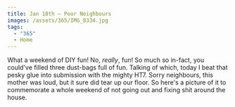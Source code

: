 ```yaml
---
title: Jan 18th — Poor Neighbours
images: /assets/365/IMG_8334.jpg
tags:
  - "365"
  - Home
---
```

What a weekend of DIY fun! No, _really_, fun! So much so in-fact, you could've filled three dust-bags full of fun. Talking of which, today I beat that pesky glue into submission with the mighty HT7. Sorry neighbours, this mother was loud, but it sure did tear up our floor. So here's a picture of it to commemorate a whole weekend of not going out and fixing shit around the house.